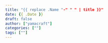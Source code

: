 ```yaml
---
title: "{{ replace .Name "-" " " | title }}"
date: {{ .Date }}
draft: false
author: ["yamacraft"]
categories: [""]
tags: [""]
---
```


<!--
    ** カテゴリー **
    - tech
        - techのみ
    - work
        - workのみ
    - diary
        - diary、poem、yodan含む

    * コラムレベルの場合は300〜600文字に抑える
    * 長文でも1段落300〜600文字で、それぞれ見出しを付けるとよい
    * images: ["/note/image/ogp.png"] 追加で本文前に画像を配置できる（OGPもこっち優先になる）
-->